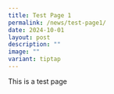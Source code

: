 ```yaml
---
title: Test Page 1
permalink: /news/test-page1/
date: 2024-10-01
layout: post
description: ""
image: ""
variant: tiptap
---
```

<p>This is a test page</p>